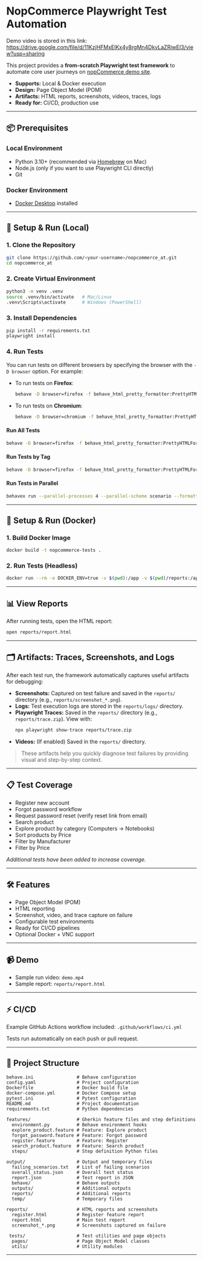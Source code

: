 # NopCommerce Playwright Test Automation

Demo video is stored in this link: https://drive.google.com/file/d/11KzjHFMxElKx4y8rgMn4DkvLaZRiwEI3/view?usp=sharing

This project provides a **from-scratch Playwright test framework** to automate core user journeys on [nopCommerce demo site](https://demo.nopcommerce.com).

- **Supports:** Local & Docker execution
- **Design:** Page Object Model (POM)
- **Artifacts:** HTML reports, screenshots, videos, traces, logs
- **Ready for:** CI/CD, production use

---

## 📦 Prerequisites

### Local Environment
- Python 3.10+ (recommended via [Homebrew](https://brew.sh) on Mac)
- Node.js (only if you want to use Playwright CLI directly)
- Git

### Docker Environment
- [Docker Desktop](https://www.docker.com/products/docker-desktop/) installed

---

## 🚀 Setup & Run (Local)

### 1. Clone the Repository
```bash
git clone https://github.com/<your-username>/nopcommerce_at.git
cd nopcommerce_at
```

### 2. Create Virtual Environment
```bash
python3 -m venv .venv
source .venv/bin/activate   # Mac/Linux
.venv\Scripts\activate      # Windows (PowerShell)
```

### 3. Install Dependencies
```bash
pip install -r requirements.txt
playwright install
```

### 4. Run Tests

You can run tests on different browsers by specifying the browser with the `-D browser` option. For example:

- To run tests on **Firefox**:
  ```bash
  behave -D browser=firefox -f behave_html_pretty_formatter:PrettyHTMLFormatter -o reports/report.html
  ```
- To run tests on **Chromium**:
  ```bash
  behave -D browser=chromium -f behave_html_pretty_formatter:PrettyHTMLFormatter -o reports/report.html
  ```

#### Run All Tests
```bash
behave -D browser=firefox -f behave_html_pretty_formatter:PrettyHTMLFormatter -o reports/report.html
```

#### Run Tests by Tag
```bash
behave -D browser=firefox -f behave_html_pretty_formatter:PrettyHTMLFormatter -o reports/report.html -t @flaky
```

#### Run Tests in Parallel
```bash
behavex run --parallel-processes 4 --parallel-scheme scenario --formatter behave_html_formatter:HTMLFormatter --formatter-outdir reports
```

---

## 🐳 Setup & Run (Docker)

### 1. Build Docker Image
```bash
docker build -t nopcommerce-tests .
```

### 2. Run Tests (Headless)
```bash
docker run --rm -e DOCKER_ENV=true -v $(pwd):/app -v $(pwd)/reports:/app/reports nopcommerce-tests
```

---

## 📊 View Reports

After running tests, open the HTML report:
```bash
open reports/report.html
```

---

## 🗂️ Artifacts: Traces, Screenshots, and Logs

After each test run, the framework automatically captures useful artifacts for debugging:

- **Screenshots:** Captured on test failure and saved in the `reports/` directory (e.g., `reports/screenshot_*.png`).
- **Logs:** Test execution logs are stored in the `reports/logs/` directory.
- **Playwright Traces:** Saved in the `reports/` directory (e.g., `reports/trace.zip`). View with:
  ```bash
  npx playwright show-trace reports/trace.zip
  ```
- **Videos:** (If enabled) Saved in the `reports/` directory.

> These artifacts help you quickly diagnose test failures by providing visual and step-by-step context.

---

## 📋 Test Coverage

- Register new account
- Forgot password workflow
- Request password reset (verify reset link from email)
- Search product
- Explore product by category (Computers → Notebooks)
- Sort products by Price
- Filter by Manufacturer
- Filter by Price

_Additional tests have been added to increase coverage._

---

## 🛠 Features

- Page Object Model (POM)
- HTML reporting
- Screenshot, video, and trace capture on failure
- Configurable test environments
- Ready for CI/CD pipelines
- Optional Docker + VNC support

---

## 📹 Demo

- Sample run video: `demo.mp4`
- Sample report: `reports/report.html`

---

## ⚡ CI/CD

Example GitHub Actions workflow included: `.github/workflows/ci.yml`

Tests run automatically on each push or pull request.

---

## 📁 Project Structure

```
behave.ini                # Behave configuration
config.yaml               # Project configuration
Dockerfile                # Docker build file
docker-compose.yml        # Docker Compose setup
pytest.ini                # Pytest configuration
README.md                 # Project documentation
requirements.txt          # Python dependencies

features/                 # Gherkin feature files and step definitions
  environment.py          # Behave environment hooks
  explore_product.feature # Feature: Explore product
  forgot_password.feature # Feature: Forgot password
  register.feature        # Feature: Register
  search_product.feature  # Feature: Search product
  steps/                  # Step definition Python files

output/                   # Output and temporary files
  failing_scenarios.txt   # List of failing scenarios
  overall_status.json     # Overall test status
  report.json             # Test report in JSON
  behave/                 # Behave outputs
  outputs/                # Additional outputs
  reports/                # Additional reports
  temp/                   # Temporary files

reports/                  # HTML reports and screenshots
  register.html           # Register feature report
  report.html             # Main test report
  screenshot_*.png        # Screenshots captured on failure

 tests/                   # Test utilities and page objects
  pages/                  # Page Object Model classes
  utils/                  # Utility modules

```

---
